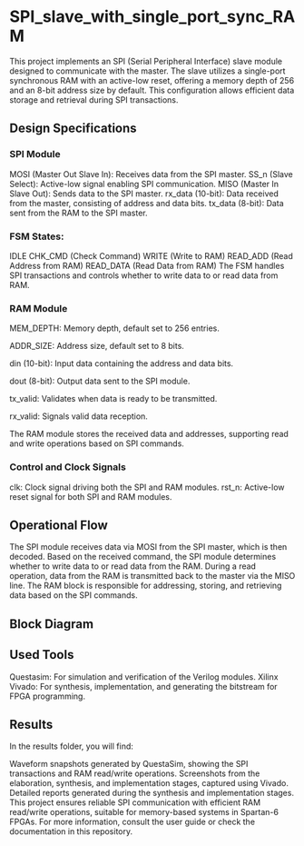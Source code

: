 # SPI_slave_with_single_port_sync_RAM
 This project implements an SPI (Serial Peripheral Interface) slave module designed to communicate with the master. The slave utilizes a single-port synchronous RAM with an active-low reset, offering a memory depth of 256 and an 8-bit address size by default. This configuration allows efficient data storage and retrieval during SPI transactions.

## Design Specifications
### SPI Module
MOSI (Master Out Slave In): Receives data from the SPI master.
SS_n (Slave Select): Active-low signal enabling SPI communication.
MISO (Master In Slave Out): Sends data to the SPI master.
rx_data (10-bit): Data received from the master, consisting of address and data bits.
tx_data (8-bit): Data sent from the RAM to the SPI master.
### FSM States:
IDLE
CHK_CMD (Check Command)
WRITE (Write to RAM)
READ_ADD (Read Address from RAM)
READ_DATA (Read Data from RAM)
The FSM handles SPI transactions and controls whether to write data to or read data from RAM.
### RAM Module
MEM_DEPTH: Memory depth, default set to 256 entries.

ADDR_SIZE: Address size, default set to 8 bits.

din (10-bit): Input data containing the address and data bits.

dout (8-bit): Output data sent to the SPI module.

tx_valid: Validates when data is ready to be transmitted.

rx_valid: Signals valid data reception.

The RAM module stores the received data and addresses, supporting read and write operations based on SPI commands.

### Control and Clock Signals
clk: Clock signal driving both the SPI and RAM modules.
rst_n: Active-low reset signal for both SPI and RAM modules.
## Operational Flow
The SPI module receives data via MOSI from the SPI master, which is then decoded.
Based on the received command, the SPI module determines whether to write data to or read data from the RAM.
During a read operation, data from the RAM is transmitted back to the master via the MISO line.
The RAM block is responsible for addressing, storing, and retrieving data based on the SPI commands.

## Block Diagram



## Used Tools
Questasim: For simulation and verification of the Verilog modules.
Xilinx Vivado: For synthesis, implementation, and generating the bitstream for FPGA programming.
## Results
In the results folder, you will find:

Waveform snapshots generated by QuestaSim, showing the SPI transactions and RAM read/write operations.
Screenshots from the elaboration, synthesis, and implementation stages, captured using Vivado.
Detailed reports generated during the synthesis and implementation stages.
This project ensures reliable SPI communication with efficient RAM read/write operations, suitable for memory-based systems in Spartan-6 FPGAs. For more information, consult the user guide or check the documentation in this repository.

